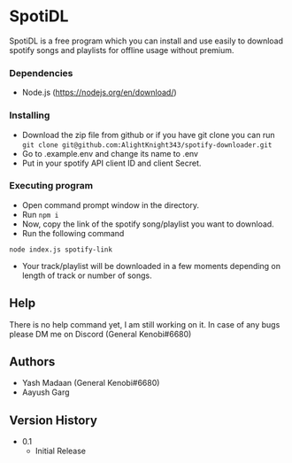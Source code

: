 # SpotiDL

SpotiDL is a free program which you can install and use easily to download spotify songs and playlists for offline usage without premium.

### Dependencies
* Node.js (https://nodejs.org/en/download/)

### Installing
* Download the zip file from github or if you have git clone you can run 
```git clone git@github.com:AlightKnight343/spotify-downloader.git```
* Go to .example.env and change its name to .env
* Put in your spotify API client ID and client Secret. 

### Executing program
* Open command prompt window in the directory.
* Run ```npm i```
* Now, copy the link of the spotify song/playlist you want to download.
* Run the following command
```
node index.js spotify-link
```
* Your track/playlist will be downloaded in a few moments depending on length of track or number of songs.


## Help
There is no help command yet, I am still working on it. In case of any bugs please DM me on Discord (General Kenobi#6680)

## Authors
* Yash Madaan (General Kenobi#6680)
* Aayush Garg 

## Version History

* 0.1
    * Initial Release
